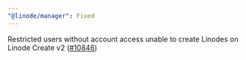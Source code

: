```yaml
---
"@linode/manager": Fixed
---
```


Restricted users without account access unable to create Linodes on Linode Create v2 ([#10846](https://github.com/linode/manager/pull/10846))
